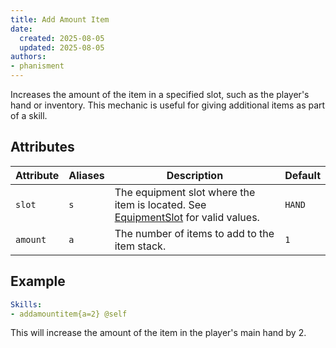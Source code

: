 ```yaml
---
title: Add Amount Item
date:
  created: 2025-08-05
  updated: 2025-08-05
authors:
- phanisment
---
```


Increases the amount of the item in a specified slot, such as the player's hand or inventory. This mechanic is useful for giving additional items as part of a skill.

## Attributes

| Attribute | Aliases | Description | Default |
|-----------|---------|-------------|---------|
| `slot`    | `s`     | The equipment slot where the item is located. See [EquipmentSlot](../../enum/equipment-slot.md) for valid values. | `HAND`  |
| `amount`  | `a`     | The number of items to add to the item stack. | `1`     |

## Example

```yaml
Skills:
- addamountitem{a=2} @self
```

This will increase the amount of the item in the player's main hand by 2.